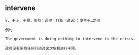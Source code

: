 
## intervene
```
v. 干涉，干预，阻挠；调停；打断（说话）；发生于…之间

例句

The government is doing nothing to intervene in the crisis.

政府没有采取任何行动对这次危机进行干预。
```